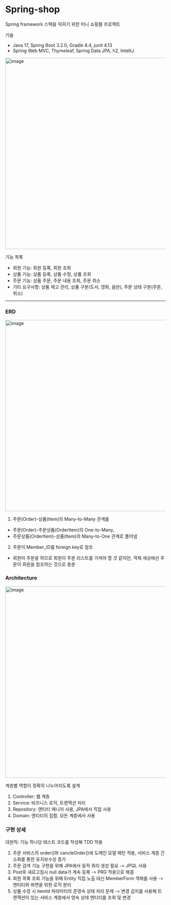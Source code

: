 # Spring-shop
 
Spring framework 스택을 익히기 위한 미니 쇼핑몰 프로젝트

기술
- Java 17, Spring Boot 3.2.0, Gradle 8.4, junit 4.13
- Spring Web MVC, Thymeleaf, Spring Data JPA, h2, IntelliJ

<img width="600" alt="image" src="https://github.com/hyeongseok21/spring-shop/assets/66310634/c2940767-3f66-4ba1-8342-f8da10544e3e">

기능 목록
- 회원 기능: 회원 등록, 회원 조회
- 상품 기능: 상품 등록, 상품 수정, 상품 조회
- 주문 기능: 상품 주문, 주문 내용 조회, 주문 취소
- 기타 요구사항: 상품 재고 관리, 상품 구분(도서, 영화, 음반), 주문 상태 구분(주문, 취소)

-------------------------------------------

### ERD
<img width="600" alt="image" src="https://github.com/hyeongseok21/spring-shop/assets/66310634/a8dbfe77-d2a5-4e76-a8c4-831eb457ee32">

1. 주문(Order)-상품(Item)의 Many-to-Many 관계를
- 주문(Order)-주문상품(OrderItem)의 One-to-Many,
- 주문상품(OrderItem)-상품(Item)의 Many-to-One 관계로 폴어냄
2. 주문이 Member_ID를 foreign key로 참조
- 회원이 주문을 하므로 회원이 주문 리스트를 가져야 할 것 같지만, 객체 세상에선 주문이 회원을 참조하는 것으로 충분

### Architecture
<img width="600" alt="image" src="https://github.com/hyeongseok21/spring-shop/assets/66310634/0cd20f09-f688-43f6-9526-17ab4484cfc0">

계층별 역할이 정확히 나누어지도록 설계
1. Controller: 웹 계층
2. Service: 비즈니스 로직, 트랜잭션 처리
3. Repository: 엔티티 매니저 사용, JPA에서 직접 사용
4. Domain: 엔티티의 집합. 모든 계층에서 사용


### 구현 상세
대원칙: 기능 하나당 테스트 코드를 작성해 TDD 적용
1. 주문 서비스의 order()와 cancleOrder()에 도메인 모델 패턴 적용, 서비스 계층 간소화를 통한 유지보수성 증가
2. 주문 검색 기능 구현을 위해 JPA에서 동적 쿼리 생성 필요 -> JPQL 사용
3. Post후 새로고침시 null data가 계속 등록 -> PRG 적용으로 해결
4. 회원 목록 조회 기능을 위해 Entity 직접 노출 대신 MemberForm 객체를 사용 -> 엔티티와 화면을 위한 로직 분리
5. 상품 수정 시 itemId 파라미터의 준영속 상태 처리 문제 -> 변경 감지를 사용해 트랜잭션이 있는 서비스 계층에서 영속 상태 엔티티를 조회 및 변경